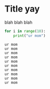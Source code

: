 # Title yay

blah blah blah


```python
for i in range(10):
    print("ur mom")
```

    ur mom
    ur mom
    ur mom
    ur mom
    ur mom
    ur mom
    ur mom
    ur mom
    ur mom
    ur mom
    
